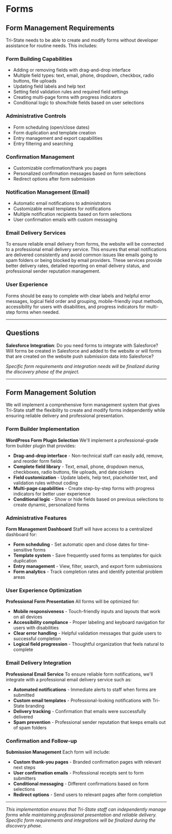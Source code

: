 # Forms

## Form Management Requirements

Tri-State needs to be able to create and modify forms without developer assistance for routine needs. This includes:

### Form Building Capabilities

-   Adding or removing fields with drag-and-drop interface
-   Multiple field types: text, email, phone, dropdown, checkbox, radio buttons, file uploads
-   Updating field labels and help text
-   Setting field validation rules and required field settings
-   Creating multi-page forms with progress indicators
-   Conditional logic to show/hide fields based on user selections

### Administrative Controls

-   Form scheduling (open/close dates)
-   Form duplication and template creation
-   Entry management and export capabilities
-   Entry filtering and searching

### Confirmation Management

-   Customizable confirmation/thank you pages
-   Personalized confirmation messages based on form selections
-   Redirect options after form submission

### Notification Management (Email)

-   Automatic email notifications to administrators
-   Customizable email templates for notifications
-   Multiple notification recipients based on form selections
-   User confirmation emails with custom messaging

### Email Delivery Services

To ensure reliable email delivery from forms, the website will be connected to a professional email delivery service. This ensures that email notifications are delivered consistently and avoid common issues like emails going to spam folders or being blocked by email providers. These services provide better delivery rates, detailed reporting on email delivery status, and professional sender reputation management.

### User Experience

Forms should be easy to complete with clear labels and helpful error messages, logical field order and grouping, mobile-friendly input methods, accessibility for users with disabilities, and progress indicators for multi-step forms when needed.

---

## Questions

**Salesforce Integration**: Do you need forms to integrate with Salesforce? Will forms be created in Salesforce and added to the website or will forms that are created on the website push submission data into Salesforce?

_Specific form requirements and integration needs will be finalized during the discovery phase of the project._

---

## Form Management Solution

We will implement a comprehensive form management system that gives Tri-State staff the flexibility to create and modify forms independently while ensuring reliable delivery and professional presentation.

### Form Builder Implementation

**WordPress Form Plugin Selection** We'll implement a professional-grade form builder plugin that provides:

-   **Drag-and-drop interface** - Non-technical staff can easily add, remove, and reorder form fields
-   **Complete field library** - Text, email, phone, dropdown menus, checkboxes, radio buttons, file uploads, and date pickers
-   **Field customization** - Update labels, help text, placeholder text, and validation rules without coding
-   **Multi-page capabilities** - Create step-by-step forms with progress indicators for better user experience
-   **Conditional logic** - Show or hide fields based on previous selections to create dynamic, personalized forms

### Administrative Features

**Form Management Dashboard** Staff will have access to a centralized dashboard for:

-   **Form scheduling** - Set automatic open and close dates for time-sensitive forms
-   **Template system** - Save frequently used forms as templates for quick duplication
-   **Entry management** - View, filter, search, and export form submissions
-   **Form analytics** - Track completion rates and identify potential problem areas

### User Experience Optimization

**Professional Form Presentation** All forms will be optimized for:

-   **Mobile responsiveness** - Touch-friendly inputs and layouts that work on all devices
-   **Accessibility compliance** - Proper labeling and keyboard navigation for users with disabilities
-   **Clear error handling** - Helpful validation messages that guide users to successful completion
-   **Logical field progression** - Thoughtful organization that feels natural to complete

### Email Delivery Integration

**Professional Email Service** To ensure reliable form notifications, we'll integrate with a professional email delivery service such as:

-   **Automated notifications** - Immediate alerts to staff when forms are submitted
-   **Custom email templates** - Professional-looking notifications with Tri-State branding
-   **Delivery tracking** - Confirmation that emails were successfully delivered
-   **Spam prevention** - Professional sender reputation that keeps emails out of spam folders

### Confirmation and Follow-up

**Submission Management** Each form will include:

-   **Custom thank-you pages** - Branded confirmation pages with relevant next steps
-   **User confirmation emails** - Professional receipts sent to form submitters
-   **Conditional messaging** - Different confirmations based on form selections
-   **Redirect options** - Send users to relevant pages after form completion

---

_This implementation ensures that Tri-State staff can independently manage forms while maintaining professional presentation and reliable delivery. Specific form requirements and integrations will be finalized during the discovery phase._
